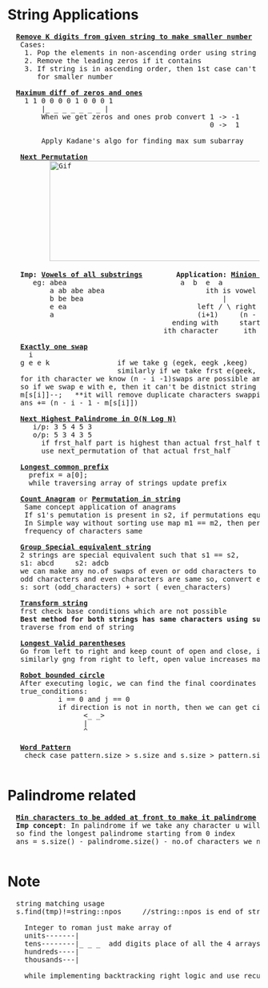 # String Applications
  <pre>
  <b><a href="https://github.com/teja963/DSA_All_Models/blob/master/String/4.%20Remove%20kth%20digits%20from%20number.cpp">Remove K digits from given string to make smaller number</a></b>
   Cases:
    1. Pop the elements in non-ascending order using string as efficient instead of stack
    2. Remove the leading zeros if it contains
    3. If string is in ascending order, then 1st case can't work to overcome that, pop last elements 
       for smaller number
        
  <b><a href="https://github.com/teja963/DSA-and-MYSQL/blob/master/String/9.%20Max%20difference%20of%20zeros%20and%201s.cpp">Maximum diff of zeros and ones</a></b>
    1 1 0 0 0 0 1 0 0 0 1
        |_ _ _ _ _ _ _ |
        When we get zeros and ones prob convert 1 -> -1
                                                0 ->  1
                                                
        Apply Kadane's algo for finding max sum subarray
        
   <b><a href="https://github.com/teja963/DSA_All_Models/blob/master/String/13.%20Next%20permutation.cpp">Next Permutation</a></b>
          <img alt="Gif" width="550" height="200" src="https://github.com/teja963/DSA_All_Models/blob/master/String/images/31_Next_Permutation.gif">
          
   <b>Imp:</b> <b><a href="https://github.com/teja963/DSA_All_Models/blob/master/String/18.%20Vowels%20of%20all%20substrings.cpp">Vowels of all substrings</a></b>        <b>Application:</b> <b><a href="https://www.hackerrank.com/challenges/the-minion-game/problem?isFullScreen=true">Minion game question</a></b>     <b><a href="https://github.com/teja963/Advanced-DSA/blob/master/String/18.%20Minion%20Game.py">Solution</a></b>    <b><a href="https://github.com/teja963/Advanced-DSA-and-CS-Theory/blob/master/String/3.%20Count%20no%20of%20subarrays.java">Count no.of subarrays</a></b>
      eg: abea                           a  b  e  a
          a ab abe abea                        ith is vowel
          b be bea                                 |
          e ea                               left / \ right                                          not include, nums greater than K, multiple times
          a                                  (i+1)     (n - i) times it repeats in substring        so make count = 0, after each iteration of num greater than k
                                       ending with     starting with
                                     ith character      ith character substring
          
   <b><a href="https://github.com/teja963/Advanced-DSA/blob/master/String/34.%20Exactly%20one%20swap.cpp">Exactly one swap</a></b>
     i
   g e e k                if we take g (egek, eegk ,keeg)
                          similarly if we take frst e(geek, gkee)
   for ith character we know (n - i -1)swaps are possible among those we need to reduce duplicate cases
   so if we swap e with e, then it can't be distnict string so use map to update frequencies 
   m[s[i]]--;   **it will remove duplicate characters swapping**
   ans += (n - i - 1 - m[s[i]])
   
   <b><a href="https://github.com/teja963/DSA-and-MYSQL/blob/master/String/25.%20Next%20Highest%20Palindrome.cpp">Next Highest Palindrome in O(N Log N)</a></b>
      i/p: 3 5 4 5 3
      o/p: 5 3 4 3 5
        if frst_half part is highest than actual frst_half then it is to get next highest
        use next_permutation of that actual frst_half
        
   <b><a href="https://github.com/teja963/DSA-and-MYSQL/blob/master/String/28.%20Longest%20common%20Prefix%20in%20array.cpp">Longest common prefix</a></b>
     prefix = a[0];
     while traversing array of strings update prefix
     
   <b><a href="https://github.com/teja963/DSA-and-MYSQL/blob/master/Sliding%20Window/4.%20Count%20anagrams.cpp">Count Anagram</a></b> or <b><a href="https://github.com/teja963/DSA-and-MYSQL/blob/master/String/29.Permutation%20in%20String.cpp">Permutation in string</a></b>
    Same concept application of anagrams
    If s1's pemutation is present in s2, if permutations equal means sort(s1) == sort(s2)
    In Simple way without sorting use map m1 == m2, then permutation of s1 is present in s2
    frequency of characters same
    
   <b><a href="https://github.com/teja963/DSA-and-MYSQL/blob/master/String/32.%20Group%20Special%20Equivalent%20string.cpp">Group Special equivalent string</a></b>
   2 strings are special equivalent such that s1 == s2,
   s1: abcd     s2: adcb
   we can make any no.of swaps of even or odd characters to check its equal means,
   odd characters and even characters are same so, convert every string to 
   s: sort (odd_characters) + sort ( even_characters)
   
   <b><a href="https://github.com/teja963/Advanced-DSA/blob/master/String/35.%20Transform%20string.cpp">Transform string</a></b>
   frst check base conditions which are not possible
   <b>Best method for both strings has same characters using subtraction irrespective of order</b>
   traverse from end of string
   
   <b><a href="https://github.com/teja963/Advanced-DSA/blob/master/String/36.%20Longest%20Valid%20Parantheses.cpp">Longest Valid parentheses</a></b>
   Go from left to right and keep count of open and close, if gng to rgt side, close increases is invalid so make (open, close) = 0
   similarly gng from right to left, open value increases make both 0
   
   <b><a href="https://github.com/teja963/Advanced-DSA/blob/master/String/38.%20Robot%20bounded%20in%20a%20circle.cpp">Robot bounded circle</a></b>
   After executing logic, we can find the final coordinates 
   true_conditions: 
   			i == 0 and j == 0
   			if direction is not in north, then we can get circle by coordinates property(repeating 4 times)
   				  <_ _>
   				  |	
   				  ^ 
   				  
   <b><a href="https://github.com/teja963/Advanced-DSA/blob/master/String/39.%20Word%20pattern.cpp">Word Pattern</a></b>
   	check case pattern.size > s.size and s.size > pattern.size	
  </pre>
# Palindrome related
  <pre>
  <b><a href="https://github.com/teja963/Advanced-DSA/blob/master/String/37.%20Minimum%20characters%20to%20be%20added%20at%20front%20to%20make%20it%20palindrome.java">Min characters to be added at front to make it palindrome</a></b>
  <b>Imp concept</b>: In palindrome if we take any character u will get mini palindrome
  so find the longest palindrome starting from 0 index
  ans = s.size() - palindrome.size() - no.of characters we need to add
  </pre>
# Note
  <pre>
  string matching usage
  s.find(tmp)!=string::npos     //string::npos is end of string
  
    Integer to roman just make array of 
    units-------|
    tens--------|_ _ _  add digits place of all the 4 arrays
    hundreds----|
    thousands---|
    
    while implementing backtracking right logic and use recursion effectively
  </pre>
